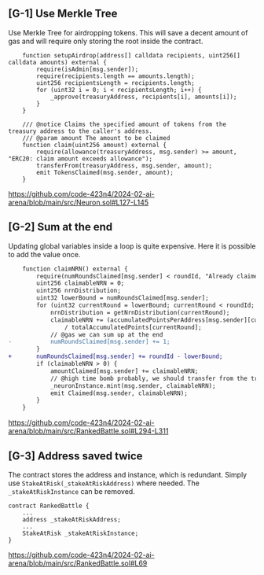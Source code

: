 ## [G-1] Use Merkle Tree

Use Merkle Tree for airdropping tokens. This will save a decent amount of gas and will require only storing the root inside the contract.

```solidity
    function setupAirdrop(address[] calldata recipients, uint256[] calldata amounts) external {
        require(isAdmin[msg.sender]);
        require(recipients.length == amounts.length);
        uint256 recipientsLength = recipients.length;
        for (uint32 i = 0; i < recipientsLength; i++) {
            _approve(treasuryAddress, recipients[i], amounts[i]);
        }
    }

    /// @notice Claims the specified amount of tokens from the treasury address to the caller's address.
    /// @param amount The amount to be claimed
    function claim(uint256 amount) external {
        require(allowance(treasuryAddress, msg.sender) >= amount, "ERC20: claim amount exceeds allowance");
        transferFrom(treasuryAddress, msg.sender, amount);
        emit TokensClaimed(msg.sender, amount);
    }

```
https://github.com/code-423n4/2024-02-ai-arena/blob/main/src/Neuron.sol#L127-L145

## [G-2] Sum at the end

Updating global variables inside a loop is quite expensive. Here it is possible to add the value once.

```diff
    function claimNRN() external {
        require(numRoundsClaimed[msg.sender] < roundId, "Already claimed NRNs for this period");
        uint256 claimableNRN = 0;
        uint256 nrnDistribution;
        uint32 lowerBound = numRoundsClaimed[msg.sender];
        for (uint32 currentRound = lowerBound; currentRound < roundId; currentRound++) {
            nrnDistribution = getNrnDistribution(currentRound);
            claimableNRN += (accumulatedPointsPerAddress[msg.sender][currentRound] * nrnDistribution)
                / totalAccumulatedPoints[currentRound];
            // @gas we can sum up at the end
-           numRoundsClaimed[msg.sender] += 1;
        }
+       numRoundsClaimed[msg.sender] += roundId - lowerBound;
        if (claimableNRN > 0) {
            amountClaimed[msg.sender] += claimableNRN;
            // @high time bomb probably, we should transfer from the treasury
            _neuronInstance.mint(msg.sender, claimableNRN);
            emit Claimed(msg.sender, claimableNRN);
        }
    }
```
https://github.com/code-423n4/2024-02-ai-arena/blob/main/src/RankedBattle.sol#L294-L311

## [G-3] Address saved twice

The contract stores the address and instance, which is redundant. Simply use `StakeAtRisk(_stakeAtRiskAddress)` where needed. The `_stakeAtRiskInstance` can be removed.

```solidity
contract RankedBattle {
	...
	address _stakeAtRiskAddress;
	...
	StakeAtRisk _stakeAtRiskInstance;
}
```
https://github.com/code-423n4/2024-02-ai-arena/blob/main/src/RankedBattle.sol#L69